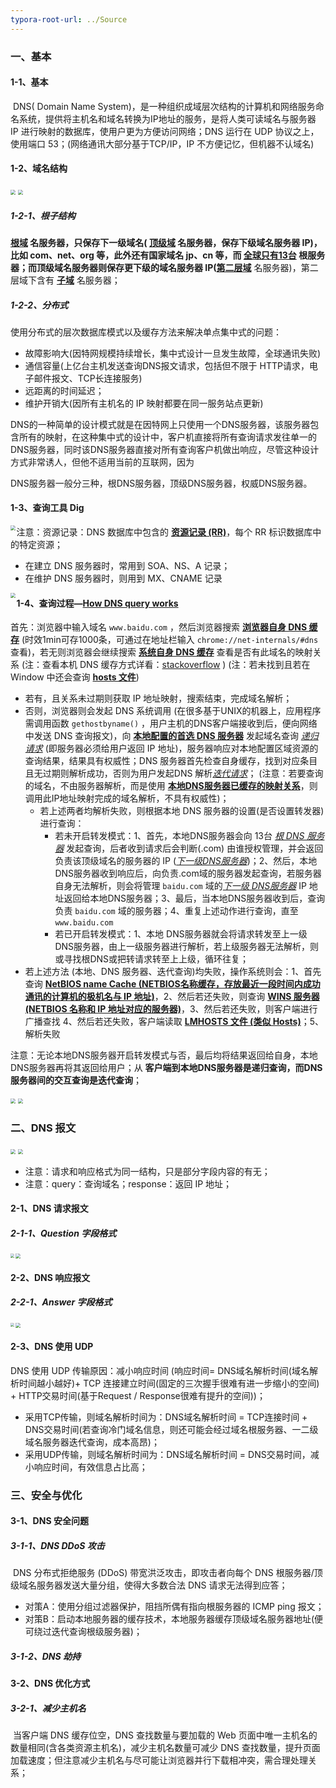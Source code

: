 ```yaml
---
typora-root-url: ../Source
---
```




### 一、基本

#### 1-1、基本

​	DNS( Domain Name System)，是一种组织成域层次结构的计算机和网络服务命名系统，提供将主机名和域名转换为IP地址的服务，是将人类可读域名与服务器 IP 进行映射的数据库，使用户更为方便访问网络；DNS 运行在 UDP 协议之上，使用端口 53；(网络通讯大部分基于TCP/IP，IP 不方便记忆，但机器不认域名)

#### 1-2、域名结构

<img src="/Image/NetWork/dns/1.png" style="zoom:50%;" />

<img src="/Image/NetWork/dns/11.png" style="zoom:50%;" />

##### 1-2-1、根子结构

**<u>根域</u> **名服务器，只保存下一级域名( **<u>顶级域</u>** 名服务器，保存下级域名服务器 IP)，比如 com、net、org 等，此外还有国家域名 jp、cn 等，而 [全球只有13台](https://www.zhihu.com/question/22587247/answer/66417484) 根服务器；而顶级域名服务器则保存更下级的域名服务器 IP(**<u>第二层域</u>** 名服务器)，第二层域下含有 **<u>子域</u>** 名服务器；



##### 1-2-2、分布式

使用分布式的层次数据库模式以及缓存方法来解决单点集中式的问题：

- 故障影响大(因特网规模持续增长，集中式设计一旦发生故障，全球通讯失败)
- 通信容量(上亿台主机发送查询DNS报文请求，包括但不限于 HTTP请求，电子邮件报文、TCP长连接服务)
- 远距离的时间延迟；
- 维护开销大(因所有主机名的 IP 映射都要在同一服务站点更新)

DNS的一种简单的设计模式就是在因特网上只使用一个DNS服务器，该服务器包含所有的映射，在这种集中式的设计中，客户机直接将所有查询请求发往单一的DNS服务器，同时该DNS服务器直接对所有查询客户机做出响应，尽管这种设计方式非常诱人，但他不适用当前的互联网，因为

DNS服务器一般分三种，根DNS服务器，顶级DNS服务器，权威DNS服务器。





#### 1-3、查询工具 Dig

<img src="/Image/NetWork/dns/8.png" style="zoom:50%;" align="left"/>

注意：资源记录：DNS 数据库中包含的 **<u>资源记录 (RR)</u>**，每个 RR 标识数据库中的特定资源；

- 在建立 DNS 服务器时，常用到 SOA、NS、A 记录；
- 在维护 DNS 服务器时，则用到 MX、CNAME 记录

<img src="/Image/NetWork/dns/12.png" style="zoom:50%;" align="left"/>



#### 1-4、查询过程—[How DNS query works](https://docs.microsoft.com/en-us/previous-versions/windows/it-pro/windows-server-2003/cc775637(v=ws.10)?redirectedfrom=MSDN)

首先：浏览器中输入域名 `www.baidu.com` ，然后浏览器搜索  **<u>浏览器自身 DNS 缓存</u>** (时效1min可存1000条，可通过在地址栏输入 `chrome://net-internals/#dns` 查看)，若无则浏览器会继续搜索 <u>**系统自身 DNS 缓存**</u> 查看是否有此域名的映射关系 (注：查看本机 DNS 缓存方式详看：[stackoverflow](https://stackoverflow.com/questions/38867905/how-to-view-dns-cache-in-osx) ) (注：若未找到且若在 Window 中还会查询 **<u>hosts 文件</u>**)

- 若有，且关系未过期则获取 IP 地址映射，搜索结束，完成域名解析；
- 否则，浏览器则会发起 DNS 系统调用 (在很多基于UNIX的机器上，应用程序需调用函数 `gethostbyname()` ，用户主机的DNS客户端接收到后，便向网络中发送 DNS 查询报文)，向 **<u>本地配置的首选 DNS 服务器</u>** 发起域名查询 <u>*递归请求*</u> (即服务器必须给用户返回 IP 地址)，服务器响应对本地配置区域资源的查询结果，结果具有权威性；DNS 服务器首先检查自身缓存，找到对应条目且无过期则解析成功，否则为用户发起DNS 解析<u>*迭代请求*</u>； (注意：若要查询的域名，不由服务器解析，而是使用 **<u>本地DNS服务器已缓存的映射关系</u>**，则调用此IP地址映射完成的域名解析，不具有权威性)； 
  - 若上述两者均解析失败，则根据本地 DNS 服务器的设置(是否设置转发器)进行查询：
    - 若未开启转发模式：1、首先，本地DNS服务器会向 13台 <u>*根 DNS 服务器*</u> 发起查询，后者收到请求后会判断(.com) 由谁授权管理，并会返回负责该顶级域名的服务器的 IP (<u>*下一级DNS服务器*</u>)；2、然后，本地DNS服务器收到响应后，向负责.com域的服务器发起查询，若服务器自身无法解析，则会将管理 `baidu.com` 域的<u>*下一级 DNS服务器*</u> IP 地址返回给本地DNS服务器；3、最后，当本地DNS服务器收到后，查询负责 `baidu.com`  域的服务器；4、重复上述动作进行查询，直至 `www.baidu.com` 
    - 若已开启转发模式：1、本地 DNS服务器就会将请求转发至上一级 DNS服务器，由上一级服务器进行解析，若上级服务器无法解析，则或寻找根DNS或把转请求转至上上级，循环往复；
- 若上述方法 (本地、DNS 服务器、迭代查询)均失败，操作系统则会：1、首先查询 **<u>NetBIOS name Cache (NETBIOS名称缓存，存放最近一段时间内成功通讯的计算机的极机名与 IP 地址)</u>**，2、然后若还失败，则查询 **<u>WINS 服务器(NETBIOS 名称和 IP 地址对应的服务器)</u>**，3、然后若还失败，则客户端进行广播查找 4、然后若还失败，客户端读取 **<u>LMHOSTS 文件 (类似 Hosts)</u>**；5、解析失败

注意：无论本地DNS服务器开启转发模式与否，最后均将结果返回给自身，本地DNS服务器再将其返回给用户；从 **客户端到本地DNS服务器是递归查询，而DNS服务器间的交互查询是迭代查询**；

<img src="/Image/NetWork/dns/10.png" style="zoom:50%;" />

<img src="/Image/NetWork/dns/9.png" style="zoom:50%;" />







### 二、DNS 报文

<img src="/Image/NetWork/dns/2.png" style="zoom:50%;" />

<img src="/Image/NetWork/dns/3.png" style="zoom:50%;" />

- 注意：请求和响应格式为同一结构，只是部分字段内容的有无；
- 注意：query：查询域名；response：返回 IP 地址；



#### 2-1、DNS 请求报文

##### 2-1-1、Question 字段格式

<img src="/Image/NetWork/dns/5.png" style="zoom:40%;" align="left"/>

<img src="/Image/NetWork/dns/4.png" style="zoom:50%;" />

#### 2-2、DNS 响应报文

##### 2-2-1、Answer 字段格式

<img src="/Image/NetWork/dns/7.png" style="zoom:40%;" align="left"/>

<img src="/Image/NetWork/dns/6.png" style="zoom:50%;" />



#### 2-3、DNS 使用 UDP

DNS 使用 UDP 传输原因：减小响应时间 (响应时间= DNS域名解析时间(域名解析时间越小越好)+ TCP 连接建立时间(固定的三次握手很难有进一步缩小的空间) + HTTP交易时间(基于Request / Response很难有提升的空间))；

- 采用TCP传输，则域名解析时间为：DNS域名解析时间 = TCP连接时间 + DNS交易时间(若查询冷门域名信息，则还可能会经过域名根服务器、一二级域名服务器迭代查询，成本高昂)；
- 采用UDP传输，则域名解析时间为：DNS域名解析时间 = DNS交易时间，减小响应时间，有效信息占比高；









### 三、安全与优化

#### 3-1、DNS 安全问题

##### 3-1-1、DNS DDoS 攻击

​	DNS 分布式拒绝服务 (DDoS) 带宽洪泛攻击，即攻击者向每个 DNS 根服务器/顶级域名服务器发送大量分组，使得大多数合法  DNS 请求无法得到应答；

- 对策A：使用分组过滤器保护，阻挡所偶有指向根服务器的 ICMP ping 报文；
- 对策B：启动本地服务器的缓存技术，本地服务器缓存顶级域名服务器地址(便可绕过迭代查询根级服务器)；



##### 3-1-2、DNS 劫持





#### 3-2、DNS 优化方式

##### 3-2-1、减少主机名

​	当客户端 DNS 缓存位空，DNS 查找数量与要加载的  Web 页面中唯一主机名的数量相同(含各类资源主机名)，减少主机名数量可减少 DNS 查找数量，提升页面加载速度；但注意减少主机名与尽可能让浏览器并行下载相冲突，需合理处理关系；

